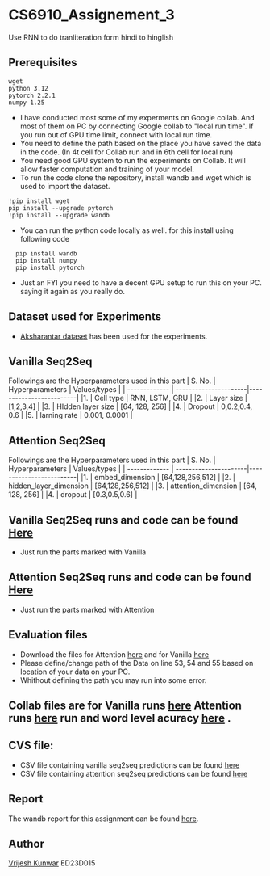 # CS6910_Assignement_3
Use RNN to do tranliteration form hindi to hinglish

## Prerequisites
```
wget
python 3.12
pytorch 2.2.1
numpy 1.25
```
- I have conducted most some of my experments on Google collab. And most of them on PC by connecting Google collab to "local run time". If you run out of GPU time limit, connect with local run time.
- You need to define the path based on the place you have saved the data in the code. (In 4t cell for Collab run and in 6th cell for local run)
- You need good GPU system to run the experiments on Collab. It will allow faster computation and training of your model.
- To run the code clone the repository, install wandb and wget which is used to import the dataset.

```
!pip install wget
pip install --upgrade pytorch
!pip install --upgrade wandb
```
- You can run the python code locally as well. for this install using following code
```
  pip install wandb
  pip install numpy
  pip install pytorch
```
- Just an FYI you need to have a decent GPU setup to run this on your PC. saying it again as you really do.

## Dataset used for Experiments
- [Aksharantar dataset](https://drive.google.com/file/d/1uRKU4as2NlS9i8sdLRS1e326vQRdhvfw/view) has been used for the experiments.

## Vanilla Seq2Seq
Followings are the Hyperparameters used in this part
| S. No.        | Hyperparameters       |  Values/types           |
| ------------- | ----------------------|-------------------------|
|1.             | Cell type             | RNN, LSTM, GRU          |
|2.             | Layer size            | [1,2,3,4]               |
|3.             | HIdden layer size     | [64, 128, 256]          |
|4.             | Dropout               | 0,0.2,0.4, 0.6          | 
|5.             | larning rate          | 0.001, 0.0001           |

## Attention Seq2Seq
Followings are the Hyperparameters used in this part
| S. No.        | Hyperparameters       |  Values/types           |
| ------------- | ----------------------|-------------------------|
|1.             | embed_dimension       | [64,128,256,512]         |
|2.             | hidden_layer_dimension  | [64,128,256,512]        |
|3.             | attention_dimension     | [64, 128, 256]         |
|4.             | dropout              | [0.3,0.5,0.6]          | 

## Vanilla Seq2Seq runs and code can be found [Here](https://github.com/VrijKun/CS6910_Assignement_3/blob/1be1a570d7255405d7c3d7ba9adaf52787b0a887/DL_Assignement_3_Vanilla_runs.ipynb)
- Just run the parts marked with Vanilla 

## Attention Seq2Seq runs and code can be found [Here](https://github.com/VrijKun/CS6910_Assignement_3/blob/1be1a570d7255405d7c3d7ba9adaf52787b0a887/DL_Assignement_3_local_run.ipynb)
- Just run the parts marked with Attention

## Evaluation files
- Download the files for Attention [here](https://github.com/VrijKun/CS6910_Assignement_3/blob/4e480fb61e51f59084be2818b192ffd5160e3d9f/Evaluation_file_Attension_model.py) and for Vanilla [here](https://github.com/VrijKun/CS6910_Assignement_3/blob/4e480fb61e51f59084be2818b192ffd5160e3d9f/Evaluation_file_Vanilla_model.py)
- Please define/change path of the Data on line 53, 54 and 55 based on location of your data on your PC.
- Whithout defining the path you may run into some error.

## Collab files are for Vanilla runs [here](https://github.com/VrijKun/CS6910_Assignement_3/blob/4e480fb61e51f59084be2818b192ffd5160e3d9f/DL_Assignement_3_Vanilla_runs.ipynb) Attention runs   [here](https://github.com/VrijKun/CS6910_Assignement_3/blob/4e480fb61e51f59084be2818b192ffd5160e3d9f/DL_Assignement_3_local_run.ipynb) run and word level acuracy  [here](https://github.com/VrijKun/CS6910_Assignement_3/blob/4e480fb61e51f59084be2818b192ffd5160e3d9f/DL_Assignement_3.ipynb) .

## CVS file:
- CSV file containing vanilla seq2seq predictions can be found [here](https://github.com/VrijKun/CS6910_Assignement_3/blob/4e480fb61e51f59084be2818b192ffd5160e3d9f/Predictions_vanilla_.csv) 
- CSV file containing attention seq2seq predictions can be found [here](https://github.com/VrijKun/CS6910_Assignement_3/blob/4e480fb61e51f59084be2818b192ffd5160e3d9f/Predictions_attention_.csv) 

## Report
The wandb report for this assignment can be found [here](https://wandb.ai/ed23d015/DL_Assignment_3/reports/ED23D015-CS6910_Assignment-3--Vmlldzo3NzE5MDc3?accessToken=54rzmc4p583s4owz56j05mw2115rp01u8o0nmj8b383xvwgc6ukbiy94qrjrli32).

## Author
[Vrijesh Kunwar](https://github.com/VrijKun)
ED23D015


